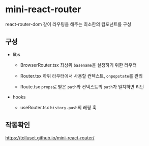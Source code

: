 # mini-react-router

react-router-dom 같이 라우팅을 해주는 최소한의 컴포넌트를 구성

## 구성

- libs
  - BrowserRouter.tsx
      최상위 `basename`을 설정하기 위한 라우터

  - Router.tsx 
      하위 라우터에서 사용할 컨텍스트, `onpopstate`를 관리

  - Route.tsx
      `props`로 받은 `path`와 컨텍스트의 `path`가 일치하면 리턴

- hooks
  - useRouter.tsx
      `history.push`의 래핑 훅

## 작동확인

https://tolluset.github.io/mini-react-router/